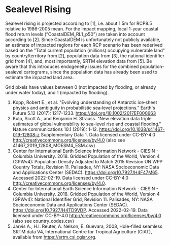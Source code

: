 # Sealevel Rising

Sealevel rising is projected according to [1], i.e. about 1.5m for RCP8.5 relative to 1986-2005 mean. For the impact mapping, local 1-year coastal flood return levels ("CoastalDEM_RL1_p50") are taken into account according to [2]. Since CoastalDEM is unfortunately not publicly available, an estimate of impacted regions for each RCP scenario has been rederived based on the "Total current population (millions) occupying vulnerable land" by country/territory from [2], population data from [3], the national identifier grid from [4], and, most importantly, SRTM elevation data from [5]. Be aware that this introduces endogeneity issues for the combined population-sealevel cartograms, since the population data has already been used to estimate the impacted land area.

Grid pixels have values between 0 (not impacted by flooding, or already under water today), and 1 (impacted by flooding).

1. Kopp, Robert E., et al. "Evolving understanding of Antarctic ice‐sheet physics and ambiguity in probabilistic sea‐level projections." Earth's Future 5.12 (2017): 1217-1233. https://doi.org/10.1002/2017EF000663
2. Kulp, Scott A., and Benjamin H. Strauss. "New elevation data triple estimates of global vulnerability to sea-level rise and coastal flooding." Nature communications 10.1 (2019): 1-12. https://doi.org/10.1038/s41467-019-12808-z Supplementary Data 1. Data licensed under CC-BY-4.0 http://creativecommons.org/licenses/by/4.0 (also see 41467_2019_12808_MOESM4_ESM.csv)
3. Center for International Earth Science Information Network - CIESIN - Columbia University. 2018. Gridded Population of the World, Version 4 (GPWv4): Population Density Adjusted to Match 2015 Revision UN WPP Country Totals, Revision 11. Palisades, NY: NASA Socioeconomic Data and Applications Center (SEDAC). https://doi.org/10.7927/H4F47M65. Accessed 2022-02-19. Data licensed under CC-BY-4.0 http://creativecommons.org/licenses/by/4.0.
4. Center for International Earth Science Information Network - CIESIN - Columbia University. 2018. Gridded Population of the World, Version 4 (GPWv4): National Identifier Grid, Revision 11. Palisades, NY: NASA Socioeconomic Data and Applications Center (SEDAC). https://doi.org/10.7927/H4TD9VDP. Accessed 2022-02-19. Data licensed under CC-BY-4.0 http://creativecommons.org/licenses/by/4.0 (also see country_codes.csv)
5. Jarvis A., H.I. Reuter, A. Nelson, E. Guevara, 2008, Hole-filled seamless SRTM data V4, International Centre for Tropical Agriculture (CIAT), available from
https://srtm.csi.cgiar.org.